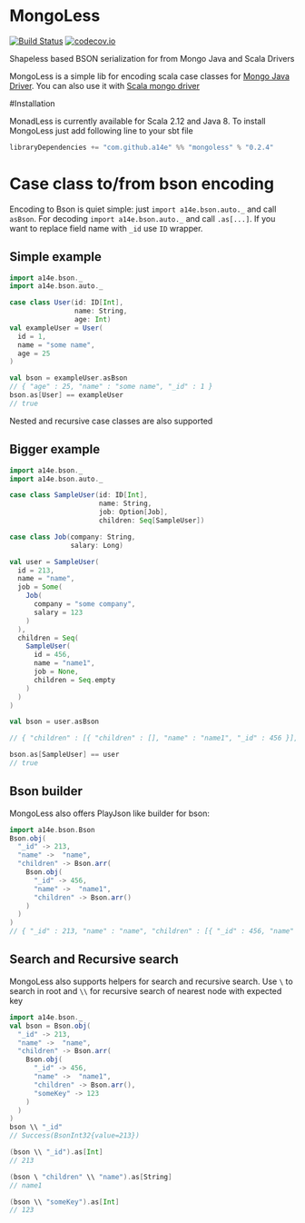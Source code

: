 # MongoLess
[![Build Status](https://travis-ci.org/a14e/MongoLess.svg?branch=master)](https://travis-ci.org/a14e/MongoLess)
[![codecov.io](https://codecov.io/gh/a14e/MongoLess/coverage.svg?branch=master)](https://codecov.io/gh/MongoLess?branch=master)

Shapeless based BSON serialization for from Mongo Java and Scala Drivers


MongoLess is a simple lib for encoding scala case classes for [Mongo Java Driver](https://github.com/mongodb/mongo-java-driver).
You can also use it with [Scala mongo driver](https://github.com/mongodb/mongo-scala-driver)

#Installation

MonadLess is currently available for Scala 2.12 and Java 8.
To install MongoLess just add following line to your sbt file
```scala
libraryDependencies += "com.github.a14e" %% "mongoless" % "0.2.4"
```


# Case class to/from bson encoding

Encoding to Bson is quiet simple: just ```import a14e.bson.auto._``` and call ```asBson```.
For decoding ```import a14e.bson.auto._``` and call ```.as[...]```.
If you want to replace field name with ```_id``` use ```ID``` wrapper.

## Simple example
```scala
import a14e.bson._
import a14e.bson.auto._

case class User(id: ID[Int],
                name: String,
                age: Int)
val exampleUser = User(
  id = 1,
  name = "some name",
  age = 25
)

val bson = exampleUser.asBson
// { "age" : 25, "name" : "some name", "_id" : 1 }
bson.as[User] == exampleUser
// true

```

Nested and recursive case classes are also supported

## Bigger example 
```scala
import a14e.bson._
import a14e.bson.auto._

case class SampleUser(id: ID[Int],
                      name: String,
                      job: Option[Job],
                      children: Seq[SampleUser])

case class Job(company: String,
               salary: Long)

val user = SampleUser(
  id = 213,
  name = "name",
  job = Some(
    Job(
      company = "some company",
      salary = 123
    )
  ),
  children = Seq(
    SampleUser(
      id = 456,
      name = "name1",
      job = None,
      children = Seq.empty
    )
  )
)

val bson = user.asBson

// { "children" : [{ "children" : [], "name" : "name1", "_id" : 456 }], "job" : { "salary" : { "$numberLong" : "123" }, "company" : "some company" }, "name" : "name", "_id" : 213 }

bson.as[SampleUser] == user
// true
```

## Bson builder

MongoLess also offers PlayJson like builder for bson:

```scala
import a14e.bson.Bson
Bson.obj(
  "_id" -> 213,
  "name" ->  "name",
  "children" -> Bson.arr(
    Bson.obj(
      "_id" -> 456,
      "name" ->  "name1",
      "children" -> Bson.arr()
    )
  )
)
// { "_id" : 213, "name" : "name", "children" : [{ "_id" : 456, "name" : "name1", "children" : [] }] }
```


## Search and Recursive search
MongoLess also supports helpers for search and recursive search. 
Use `\` to search in root and `\\` for recursive search of nearest node with expected key
```scala
import a14e.bson._
val bson = Bson.obj(
  "_id" -> 213,
  "name" ->  "name",
  "children" -> Bson.arr(
    Bson.obj(
      "_id" -> 456,
      "name" ->  "name1",
      "children" -> Bson.arr(),
      "someKey" -> 123
    )
  )
)
bson \\ "_id"
// Success(BsonInt32{value=213})

(bson \\ "_id").as[Int]
// 213

(bson \ "children" \\ "name").as[String]
// name1

(bson \\ "someKey").as[Int]
// 123

```
